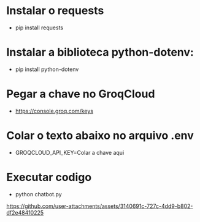 # Instalar o requests
- pip install requests
# Instalar a biblioteca python-dotenv:
- pip install python-dotenv
# Pegar a chave no GroqCloud
- https://console.groq.com/keys
# Colar o texto abaixo no arquivo .env
- GROQCLOUD_API_KEY=Colar a chave aqui
# Executar codigo
- python chatbot.py



https://github.com/user-attachments/assets/3140691c-727c-4dd9-b802-df2e48410225

